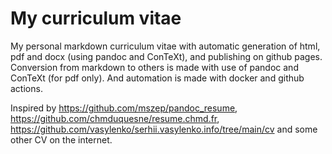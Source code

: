 # My curriculum vitae

My personal markdown curriculum vitae with automatic generation of html, pdf
and docx (using pandoc and ConTeXt), and publishing on github pages.
Conversion from markdown to others is made with use of pandoc and ConTeXt (for pdf only).
And automation is made with docker and github actions.

Inspired by https://github.com/mszep/pandoc_resume,
https://github.com/chmduquesne/resume.chmd.fr,
https://github.com/vasylenko/serhii.vasylenko.info/tree/main/cv
and some other CV on the internet.
